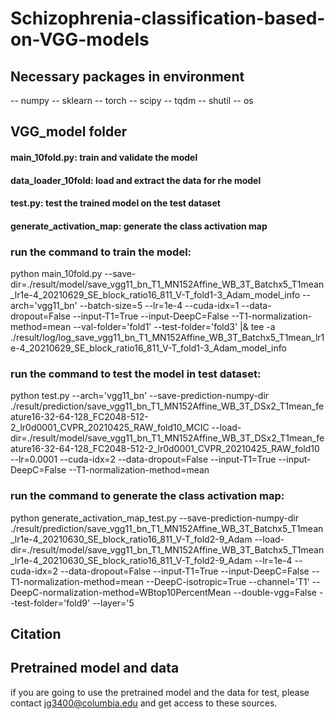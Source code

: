 # Schizophrenia-classification-based-on-VGG-models

## Necessary packages in environment

-- numpy  -- sklearn  -- torch  -- scipy
-- tqdm  -- shutil  -- os


## VGG_model folder 

#### main_10fold.py: train and validate the model
#### data_loader_10fold: load and extract the data for rhe model
#### test.py: test the trained model on the test dataset 
#### generate_activation_map: generate the class activation map 

### run the command to train the model: 

python main_10fold.py --save-dir=./result/model/save_vgg11_bn_T1_MN152Affine_WB_3T_Batchx5_T1mean_lr1e-4_20210629_SE_block_ratio16_811_V-T_fold1-3_Adam_model_info --arch='vgg11_bn' --batch-size=5 --lr=1e-4 --cuda-idx=1 --data-dropout=False --input-T1=True --input-DeepC=False --T1-normalization-method=mean --val-folder='fold1' --test-folder='fold3' |& tee -a ./result/log/log_save_vgg11_bn_T1_MN152Affine_WB_3T_Batchx5_T1mean_lr1e-4_20210629_SE_block_ratio16_811_V-T_fold1-3_Adam_model_info 


### run the command to test the model in test dataset:

python test.py --arch='vgg11_bn' --save-prediction-numpy-dir ./result/prediction/save_vgg11_bn_T1_MN152Affine_WB_3T_DSx2_T1mean_feature16-32-64-128_FC2048-512-2_lr0d0001_CVPR_20210425_RAW_fold10_MCIC --load-dir=./result/model/save_vgg11_bn_T1_MN152Affine_WB_3T_DSx2_T1mean_feature16-32-64-128_FC2048-512-2_lr0d0001_CVPR_20210425_RAW_fold10 --lr=0.0001 --cuda-idx=2 --data-dropout=False --input-T1=True --input-DeepC=False --T1-normalization-method=mean

### run the command to generate the class activation map:

python generate_activation_map_test.py --save-prediction-numpy-dir ./result/prediction/save_vgg11_bn_T1_MN152Affine_WB_3T_Batchx5_T1mean_lr1e-4_20210630_SE_block_ratio16_811_V-T_fold2-9_Adam --load-dir=./result/model/save_vgg11_bn_T1_MN152Affine_WB_3T_Batchx5_T1mean_lr1e-4_20210630_SE_block_ratio16_811_V-T_fold2-9_Adam --lr=1e-4 --cuda-idx=2 --data-dropout=False --input-T1=True --input-DeepC=False --T1-normalization-method=mean --DeepC-isotropic=True  --channel='T1' --DeepC-normalization-method=WBtop10PercentMean --double-vgg=False --test-folder='fold9' --layer='5

## Citation


## Pretrained model and data

if you are going to use the pretrained model and the data for test, please contact jg3400@columbia.edu and get access to these sources.
